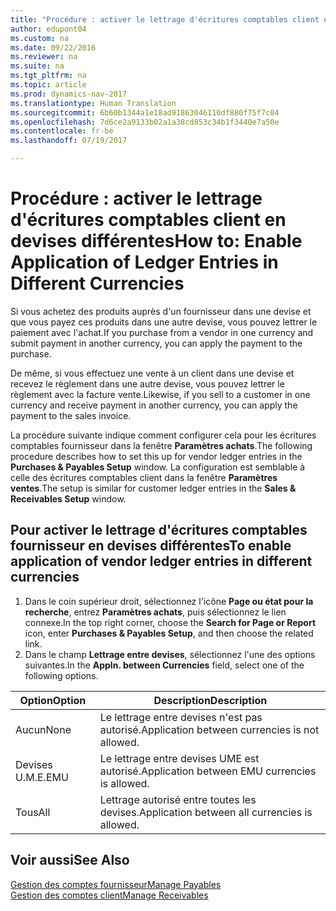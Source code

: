 ```yaml
---
title: "Procédure : activer le lettrage d'écritures comptables client en devises différentes"
author: edupont04
ms.custom: na
ms.date: 09/22/2016
ms.reviewer: na
ms.suite: na
ms.tgt_pltfrm: na
ms.topic: article
ms.prod: dynamics-nav-2017
ms.translationtype: Human Translation
ms.sourcegitcommit: 6b60b1344a1e18ad91863046110df880f75f7c04
ms.openlocfilehash: 7d6ce2a9133b02a1a38cd853c34b1f3440e7a50e
ms.contentlocale: fr-be
ms.lasthandoff: 07/19/2017

---
```


# <a name="how-to-enable-application-of-ledger-entries-in-different-currencies"></a><span data-ttu-id="6b5ef-102">Procédure : activer le lettrage d'écritures comptables client en devises différentes</span><span class="sxs-lookup"><span data-stu-id="6b5ef-102">How to: Enable Application of Ledger Entries in Different Currencies</span></span>
<span data-ttu-id="6b5ef-103">Si vous achetez des produits auprès d'un fournisseur dans une devise et que vous payez ces produits dans une autre devise, vous pouvez lettrer le paiement avec l'achat.</span><span class="sxs-lookup"><span data-stu-id="6b5ef-103">If you purchase from a vendor in one currency and submit payment in another currency, you can apply the payment to the purchase.</span></span>

<span data-ttu-id="6b5ef-104">De même, si vous effectuez une vente à un client dans une devise et recevez le règlement dans une autre devise, vous pouvez lettrer le règlement avec la facture vente.</span><span class="sxs-lookup"><span data-stu-id="6b5ef-104">Likewise, if you sell to a customer in one currency and receive payment in another currency, you can apply the payment to the sales invoice.</span></span>

<span data-ttu-id="6b5ef-105">La procédure suivante indique comment configurer cela pour les écritures comptables fournisseur dans la fenêtre **Paramètres achats**.</span><span class="sxs-lookup"><span data-stu-id="6b5ef-105">The following procedure describes how to set this up for vendor ledger entries in the **Purchases & Payables Setup** window.</span></span> <span data-ttu-id="6b5ef-106">La configuration est semblable à celle des écritures comptables client dans la fenêtre **Paramètres ventes**.</span><span class="sxs-lookup"><span data-stu-id="6b5ef-106">The setup is similar for customer ledger entries in the **Sales & Receivables Setup** window.</span></span>

## <a name="to-enable-application-of-vendor-ledger-entries-in-different-currencies"></a><span data-ttu-id="6b5ef-107">Pour activer le lettrage d'écritures comptables fournisseur en devises différentes</span><span class="sxs-lookup"><span data-stu-id="6b5ef-107">To enable application of vendor ledger entries in different currencies</span></span>
1. <span data-ttu-id="6b5ef-108">Dans le coin supérieur droit, sélectionnez l'icône **Page ou état pour la recherche**, entrez **Paramètres achats**, puis sélectionnez le lien connexe.</span><span class="sxs-lookup"><span data-stu-id="6b5ef-108">In the top right corner, choose the **Search for Page or Report** icon, enter **Purchases & Payables Setup**, and then choose the related link.</span></span>
2. <span data-ttu-id="6b5ef-109">Dans le champ **Lettrage entre devises**, sélectionnez l'une des options suivantes.</span><span class="sxs-lookup"><span data-stu-id="6b5ef-109">In the **Appln. between Currencies** field, select one of the following options.</span></span>

|<span data-ttu-id="6b5ef-110">Option</span><span class="sxs-lookup"><span data-stu-id="6b5ef-110">Option</span></span> |<span data-ttu-id="6b5ef-111">Description</span><span class="sxs-lookup"><span data-stu-id="6b5ef-111">Description</span></span> |
|-------|------------|
|<span data-ttu-id="6b5ef-112">Aucun</span><span class="sxs-lookup"><span data-stu-id="6b5ef-112">None</span></span>|<span data-ttu-id="6b5ef-113">Le lettrage entre devises n'est pas autorisé.</span><span class="sxs-lookup"><span data-stu-id="6b5ef-113">Application between currencies is not allowed.</span></span>|
|<span data-ttu-id="6b5ef-114">Devises U.M.E.</span><span class="sxs-lookup"><span data-stu-id="6b5ef-114">EMU</span></span>|<span data-ttu-id="6b5ef-115">Le lettrage entre devises UME est autorisé.</span><span class="sxs-lookup"><span data-stu-id="6b5ef-115">Application between EMU currencies is allowed.</span></span>|
|<span data-ttu-id="6b5ef-116">Tous</span><span class="sxs-lookup"><span data-stu-id="6b5ef-116">All</span></span>|<span data-ttu-id="6b5ef-117">Lettrage autorisé entre toutes les devises.</span><span class="sxs-lookup"><span data-stu-id="6b5ef-117">Application between all currencies is allowed.</span></span>

## <a name="see-also"></a><span data-ttu-id="6b5ef-118">Voir aussi</span><span class="sxs-lookup"><span data-stu-id="6b5ef-118">See Also</span></span>  
[<span data-ttu-id="6b5ef-119">Gestion des comptes fournisseur</span><span class="sxs-lookup"><span data-stu-id="6b5ef-119">Manage Payables</span></span>](payables-manage-payables.md)  
[<span data-ttu-id="6b5ef-120">Gestion des comptes client</span><span class="sxs-lookup"><span data-stu-id="6b5ef-120">Manage Receivables</span></span>](receivables-manage-receivables.md)

